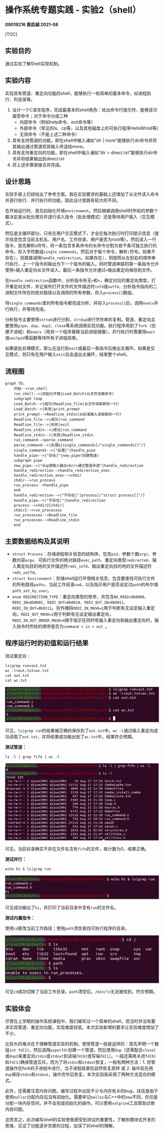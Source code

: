 # 操作系统专题实践 - 实验2（shell）

**09019216 黄启越 2021-08** 

[TOC]

## 实验目的

通过实验了解Shell实现机制。

## 实验内容

实现具有管道、重定向功能的shell，能够执行一些简单的基本命令，如进程执行、列目录等。

1. 设计一个C语言程序，完成最基本的shell角色：给出命令行提示符、能够逐次接受命令；对于命令分成三种
   * 内部命令（例如help命令、exit命令等）
   * 外部命令（常见的ls、cp等，以及其他磁盘上的可执行程序HelloWrold等）
   * 无效命令（不是上述二种命令）
2. 具有支持管道的功能，即在shell中输入诸如“dir | more”能够执行dir命令并将其输出通过管道将其输入传送给more。
3. 具有支持重定向的功能，即在shell中输入诸如“dir > direct.txt”能够执行dir命令并将结果输出到direct.txt
4. 将上述步骤直接合并完成。

## 设计思路

实验手册上已经给出了参考方案。我在实验要求的基础上还增加了从文件读入命令并逐行执行、并行执行的功能，因此设计思路有较大的不同。

在开始运行时，首先初始化环境`environment`。然后根据调用shell时所给的参数个数决定是从批处理文件逐行读入指令（批处理模式）还是等待用户输入（交互模式）。

然后是主循环部分。只有在用户交互模式下，才会在每次执行时打印提示信息（提示信息包含当前主机名、用户名、工作目录、用户是否为root等）。然后读入一行指令，首先解析`&`符号，将一条包含多条命令的长命令分割为若干条可独立执行的命令，存入字符数组`single_commands`。然后对于每个命令，解析`|`符号。如果不存在`|`，则直接调用`handle_redirection`。如果存在`|`，则按照从左到右的顺序串行执行，上一个指令的输出为下一个指令的输入。同时管道串联的第一条指令允许使用`<`输入重定向从文件读入，最后一条指令允许通过`>`输出重定向保存到文件。

在`handle_redirection`函数中，分析指令有无`>`和`<`，确定对应的重定向类型，打开重定向文件，并记录所打开文件的文件描述符`infd`或`outfd`，分析指令指向的二进制文件所在的绝对路径以及调用的所有参数，存入`process[]`数组。

待`single_commands`里的所有指令都完成分析，并存入`process[]`后，调用`execv`并行执行，并等待完成。

分析指令主要使用`strtok`进行分割，`strdup`进行字符串的复制。管道、重定向主要使用`pipe`、`dup`、`dup2`、`close`等系统调用实现功能。执行程序用到了`fork`（创建子进程）和`execv`（用另一个程序替换当前进程镜像）。并行执行时需要用`wait`或`waitpid`等函数等待所有子进程结束。

如果是批处理模式，那么在运行到`exit`或最后一条指令后推出主循环。如果是交互模式，则只有在用户输入`exit`后会退出主循环，结束整个shell。

## 流程图

```mermaid
graph TD;
	开始-->run_shell
	run_shell-->|初始化环境|Load_Batch(从文件加载命令)
	subgraph loop
	Load_Batch-->|成功|Readline_file(从文件读取新的一行)
	Load_Batch-->|失败|print_prompt
	print_prompt-->Readline_stdin(从标准输入读取新的一行)
	Readline_file-->|成功|run_command
	Readline_file-->|失败|exit
	Readline_stdin-->|成功|run_command
	Readline_stdin-->|失败|Readline_stdin
	run_command-->parse_command
	parse_command-->|处理&|single_commands[/"single_commands[]"/]
	single_commands-->|"处理|"|handle_pipe
	handle_pipe-->|"存在|"|new_pipe(创建管道)
	subgraph pipe 
	new_pipe-->|"dup使输入输出<br/>通过管道传递"|handle_redirection
	handle_redirection-->handle_redirection_exec
	handle_redirection_exec-->chdir
	chdir-->run_process
	run_process-->handle_pipe
	end
	handle_redirection-->|"不存在|"|process[/"struct process[]"/]
	handle_pipe-->|"不存在|"|handle_redirection
	process-->chdir2[chdir]
	chdir2-->run_processes
	run_processes-->Readline_file
	run_processes-->Readline_stdin
	end
```



## 主要数据结构及其说明

* `struct Process`：存储进程相关信息的结构体，包含`pid`、参数个数`argc`、参数内容`argv`、可执行文件的绝对路径`exec_path`、重定向类型`redirected`、输入重定向目的地的文件描述符`redi_infd`、输出重定向目的地的文件描述符`redi_outfd`。
* `struct Environment`：存储shell运行环境相关信息，包含要查找可执行文件的所有路径`paths`、当前工作目录`cwd`，以及指示用户是否设定过`path`的布尔值`path_set_by_user`。
* `enum REDIRECTION_TYPE`：重定向类型的枚举，共包含`NO_REDI=0b0000, REDI_IN=0b0001, REDI_OUT=0b0010, REDI_OUT_IN=0b0011, REDI_IN_OUT=0b0111`。另外掩码`REDI_IN_MASK=1`用于判断有无设定输入重定向，`REDI_OUT_MASK=2`用于判断有无设定输出重定向，`REDI_IN_OUT_ORDER_MASK=4`用于指示在同时有输入重定向和输出重定向时，输入指令时所给的顺序是否为`command < in > out `。

## 程序运行时的初值和运行结果

测试重定向：

```shell
ls|grep run>out.txt
wc -l<out.txt>wc.txt
cat out.txt
cat wc.txt
```

![image-20210907185943086](OSEXP-2.assets/image-20210907185943086.png)

可见，`ls|grep run`的结果被正确的保存到了`out.txt`中。`wc -l`通过输入重定向成功读取了`out.txt`，并将结果成功输出到了`wc.txt`中，结果符合预期。

**测试管道：**

```shell
ls -l | grep fifo | wc -l
```

<img src="OSEXP-2.assets/image-20210907184958657.png" alt="image-20210907184958657"  />

可见，当前目录确实不存在文件名含有`fifo`的文件，故计数为0，结果正确。

**测试并行：**

```shell
echo hi & ls|grep run
```

![image-20210907185341392](OSEXP-2.assets/image-20210907185341392.png)

可见成功输出了`hi`，并打印了当前目录中含有`run`的文件名。

**测试内置指令：**

使用`cd`更改当前工作路径；使用`path`清空查找可执行程序的目录。

<img src="OSEXP-2.assets/image-20210907185440639.png" alt="image-20210907185440639"  />

可见`cd`成功切换了当前工作目录。`path`清空后，`/bin/ls`无法被找到，符合预期。

## 实验体会

尽管在上学期的操作系统课程中，我们编写过一个简单的shell，但当时并没有要求实现管道、重定向功能，实现难度较低。本次实验新增的要求让实验难度增加了不少。

比较大的难点在于理解管道实现的机制。使用管道一般是这样的：首先声明一个数组`int fd[2]`，然后调用`pipe(fd)`创建一个管道。然后使用`dup`（还需配合`close`）或`dup2`来重定向`stdin`或`stdout`到读端`fd[0]`或写端`fd[1]`。一般还需再关闭`fd[0]`和`fd[1]`确保管道互斥。而为了将`stdin`和`stdout`恢复，一般有两种方法：1. 将管道操作在fork的子进程中进行，当子进程结束后自然恢复原样 或 2. 操作前先用`dup`保存`stdin`和`stdout`，操作完毕后恢复。本次实验我采用了两种方法混合的模式。

此外，还需要注意内存问题。编写过程中出现不少与内存有关的bug，往往是由于使用`malloc`分配内存后没有初始化。需要牢记`malloc`与C++中的`new`不同，仅仅是分配一块内存空间，并不会完成初始化的操作。可以使用`valgrind`工具帮助诊断内存问题。

总而言之，此次编写shell的实验使我感受到测试的重要性，了解到模块式开发的思维，见证了功能逐步完善的过程，加深了对shell的理解。
